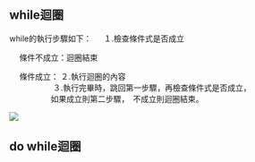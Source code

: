 ## while迴圈
while的執行步驟如下：
　           １.檢查條件式是否成立  
   
　   條件不成立：迴圈結束  
 
　   條件成立： ２.執行迴圈的內容  
　　　　 　   ３.執行完畢時，跳回第一步驟，再檢查條件式是否成立，  
　　　　       　如果成立則第二步驟，　不成立則迴圈結束。   
            
![](http://www2.lssh.tp.edu.tw/~hlf/class-1/lang-c/while.gif)
## do while迴圈
